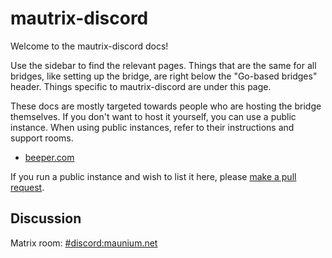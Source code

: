 # mautrix-discord
Welcome to the mautrix-discord docs!

Use the sidebar to find the relevant pages. Things that are the same for all
bridges, like setting up the bridge, are right below the "Go-based bridges"
header. Things specific to mautrix-discord are under this page.

These docs are mostly targeted towards people who are hosting the bridge
themselves. If you don't want to host it yourself, you can use a public
instance. When using public instances, refer to their instructions and support
rooms.

* [beeper.com](https://www.beeper.com/)

If you run a public instance and wish to list it here, please [make a pull request](https://github.com/mautrix/docs/blob/master/bridges/go/discord/index.md).

## Discussion
Matrix room: [#discord:maunium.net](https://matrix.to/#/#discord:maunium.net)
